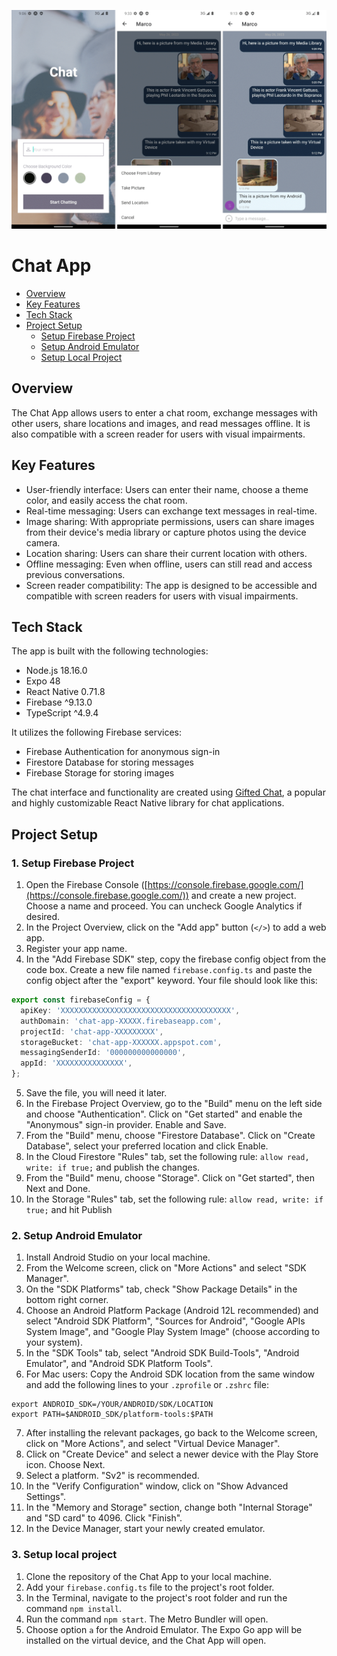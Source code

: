 ![Chat Screens](./assets/chat-screens.png)

# Chat App

- [Overview](#overview)
- [Key Features](#key-features)
- [Tech Stack](#tech-stack)
- [Project Setup](#project-setup)
  - [Setup Firebase Project](#1-setup-firebase-project)
  - [Setup Android Emulator](#2-setup-android-emulator)
  - [Setup Local Project](#3-setup-local-project)

## Overview

The Chat App allows users to enter a chat room, exchange messages with other users, share locations and images, and read messages offline. It is also compatible with a screen reader for users with visual impairments.

## Key Features

- User-friendly interface: Users can enter their name, choose a theme color, and easily access the chat room.
- Real-time messaging: Users can exchange text messages in real-time.
- Image sharing: With appropriate permissions, users can share images from their device's media library or capture photos using the device camera.
- Location sharing: Users can share their current location with others.
- Offline messaging: Even when offline, users can still read and access previous conversations.
- Screen reader compatibility: The app is designed to be accessible and compatible with screen readers for users with visual impairments.

## Tech Stack

The app is built with the following technologies:

- Node.js 18.16.0
- Expo 48
- React Native 0.71.8
- Firebase ^9.13.0
- TypeScript ^4.9.4

It utilizes the following Firebase services:

- Firebase Authentication for anonymous sign-in
- Firestore Database for storing messages
- Firebase Storage for storing images

The chat interface and functionality are created using [Gifted Chat](https://github.com/FaridSafi/react-native-gifted-chat), a popular and highly customizable React Native library for chat applications.

## Project Setup

### 1. Setup Firebase Project

1. Open the Firebase Console ([https://console.firebase.google.com/](https://console.firebase.google.com/)) and create a new project. Choose a name and proceed. You can uncheck Google Analytics if desired.
2. In the Project Overview, click on the "Add app" button (`</>`) to add a web app.
3. Register your app name.
4. In the "Add Firebase SDK" step, copy the firebase config object from the code box. Create a new file named `firebase.config.ts` and paste the config object after the "export" keyword. Your file should look like this:

```typescript
export const firebaseConfig = {
  apiKey: 'XXXXXXXXXXXXXXXXXXXXXXXXXXXXXXXXXXXXXX',
  authDomain: 'chat-app-XXXXX.firebaseapp.com',
  projectId: 'chat-app-XXXXXXXXX',
  storageBucket: 'chat-app-XXXXXX.appspot.com',
  messagingSenderId: '000000000000000',
  appId: 'XXXXXXXXXXXXXXX',
};
```

5. Save the file, you will need it later.
6. In the Firebase Project Overview, go to the "Build" menu on the left side and choose "Authentication". Click on "Get started" and enable the "Anonymous" sign-in provider. Enable and Save.
7. From the "Build" menu, choose "Firestore Database". Click on "Create Database", select your preferred location and click Enable.
8. In the Cloud Firestore "Rules" tab, set the following rule: `allow read, write: if true;` and publish the changes.
9. From the "Build" menu, choose "Storage". Click on "Get started", then Next and Done.
10. In the Storage "Rules" tab, set the following rule: `allow read, write: if true;` and hit Publish

### 2. Setup Android Emulator

1. Install Android Studio on your local machine.
2. From the Welcome screen, click on "More Actions" and select "SDK Manager".
3. On the "SDK Platforms" tab, check "Show Package Details" in the bottom right corner.
4. Choose an Android Platform Package (Android 12L recommended) and select "Android SDK Platform", "Sources for Android", "Google APIs System Image", and "Google Play System Image" (choose according to your system).
5. In the "SDK Tools" tab, select "Android SDK Build-Tools", "Android Emulator", and "Android SDK Platform Tools".
6. For Mac users: Copy the Android SDK location from the same window and add the following lines to your `.zprofile` or `.zshrc` file:

```
export ANDROID_SDK=/YOUR/ANDROID/SDK/LOCATION
export PATH=$ANDROID_SDK/platform-tools:$PATH
```

7. After installing the relevant packages, go back to the Welcome screen, click on "More Actions", and select "Virtual Device Manager".
8. Click on "Create Device" and select a newer device with the Play Store icon. Choose Next.
9. Select a platform. "Sv2" is recommended.
10. In the "Verify Configuration" window, click on "Show Advanced Settings".
11. In the "Memory and Storage" section, change both "Internal Storage" and "SD card" to 4096. Click "Finish".
12. In the Device Manager, start your newly created emulator.

### 3. Setup local project

1. Clone the repository of the Chat App to your local machine.
2. Add your `firebase.config.ts` file to the project's root folder.
3. In the Terminal, navigate to the project's root folder and run the command `npm install`.
4. Run the command `npm start`. The Metro Bundler will open.
5. Choose option `a` for the Android Emulator. The Expo Go app will be installed on the virtual device, and the Chat App will open.
